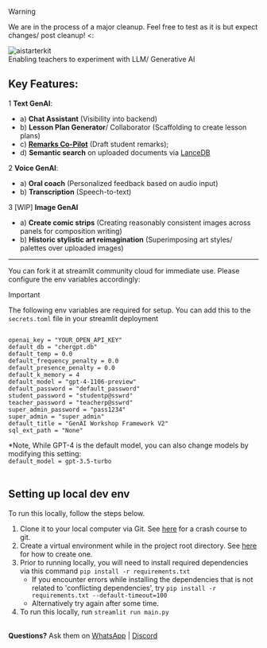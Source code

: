 > [!WARNING]  
> We are in the process of a major cleanup. Feel free to test as it is but expect changes/ post cleanup! <:

![aistarterkit](https://github.com/String-sg/ai-starter-kit/assets/44336310/9379ce87-b737-4c74-afa8-24dae23d16cc)
<br>Enabling teachers to experiment with LLM/ Generative AI 


## Key Features:

1 **Text GenAI**:
- a) **Chat Assistant** (Visibility into backend)
- b) **Lesson Plan Generator**/ Collaborator (Scaffolding to create lesson plans)
- c) **[Remarks Co-Pilot](https://remarkscopilot.vercel.app/)** (Draft student remarks); 
- d) **Semantic search** on uploaded documents via [LanceDB](https://lancedb.com/)

2 **Voice GenAI**:
- a) **Oral coach** (Personalized feedback based on audio input)
- b) **Transcription** (Speech-to-text)

3 [WIP] **Image GenAI**
- a) **Create comic strips** (Creating reasonably consistent images across panels for composition writing)
- b) **Historic stylistic art reimagination** (Superimposing art styles/ palettes over uploaded images)

---

You can fork it at streamlit community cloud for immediate use. Please configure the env variables accordingly:

> [!IMPORTANT]  
> The following env variables are required for setup. You can add this to the `secrets.toml` file in your streamlit deployment

```

openai_key = "YOUR_OPEN_API_KEY"
default_db = "chergpt.db"
default_temp = 0.0
default_frequency_penalty = 0.0
default_presence_penalty = 0.0
default_k_memory = 4
default_model = "gpt-4-1106-preview"
default_password = "default_password"
student_password = "studentp@sswrd"
teacher_password = "teacherp@sswrd"
super_admin_password = "pass1234"
super_admin = "super_admin"
default_title = "GenAI Workshop Framework V2"
sql_ext_path = "None"
```

*Note, While GPT-4 is the default model, you can also change models by modifying this setting:<br>
`default_model = gpt-3.5-turbo`
<br><br>

## Setting up local dev env

To run this locally, follow the steps below. 

1. Clone it to your local computer via Git. See [here](https://teachertech.beehiiv.com/p/git-for-beginners) for a crash course to git.
2. Create a virtual environment while in the project root directory. See [here](https://realpython.com/python-virtual-environments-a-primer/#create-it) for how to create one.
3. Prior to running locally, you will need to install required dependencies via this command `pip install -r requirements.txt`
    - If you encounter errors while installing the dependencies that is not related to 'conflicting dependencies', try `pip install -r requirements.txt --default-timeout=100`
    - Alternatively try again after some time.
4. To run this locally, run `streamlit run main.py` 
<br><br>

**Questions?** Ask them on [WhatsApp](https://chat.whatsapp.com/LTNrg30pSil6vuq4zpnhc2) | [Discord](https://discord.gg/dYKVqzfdNH)
